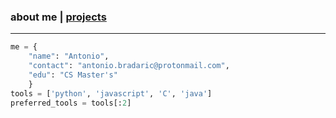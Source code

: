 ### about me   |   [projects](./projects.html)
* * *
<!--![Branching](https://i.imgur.com/0Wj2wwf.jpg)-->

```python
me = {
    "name": "Antonio",
    "contact": "antonio.bradaric@protonmail.com",
    "edu": "CS Master's"
    }
tools = ['python', 'javascript', 'C', 'java']
preferred_tools = tools[:2]
```
